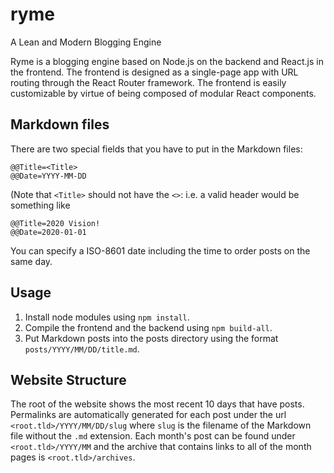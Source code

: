 # ryme
A Lean and Modern Blogging Engine

Ryme is a blogging engine based on Node.js on the backend and React.js in the frontend. The frontend is designed as a single-page app with URL routing through the React Router framework. The frontend is easily customizable by virtue of being composed of modular React components.

## Markdown files
There are two special fields that you have to put in the Markdown files:
```
@@Title=<Title>
@@Date=YYYY-MM-DD
```

(Note that `<Title>` should not have the `<>`: i.e. a valid header would be something like
```
@@Title=2020 Vision!
@@Date=2020-01-01
```

You can specify a ISO-8601 date including the time to order posts on the same day. 

## Usage
1. Install node modules using `npm install`.
2. Compile the frontend and the backend using `npm build-all`.
3. Put Markdown posts into the posts directory using the format `posts/YYYY/MM/DD/title.md`. 

## Website Structure
The root of the website shows the most recent 10 days that have posts. Permalinks are automatically generated for each post under the url `<root.tld>/YYYY/MM/DD/slug` where `slug` is the filename of the Markdown file without the `.md` extension. Each month's post can be found under `<root.tld>/YYYY/MM` and the archive that contains links to all of the month pages is `<root.tld>/archives`.
